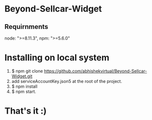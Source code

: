 # Beyond-Sellcar-Widget

## Requirnments 

  node: ">=8.11.3",
  npm: ">=5.6.0"


# Installing on local system

1. $ npm git clone https://github.com/abhishekvirtual/Beyond-Sellcar-Widget.git
2. add serviceAccountKey.json5 at the root of the project.
3. $ npm install
4. $ npm start.

# That's it :)
